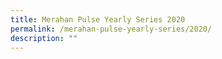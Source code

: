 ```yaml
---
title: Merahan Pulse Yearly Series 2020
permalink: /merahan-pulse-yearly-series/2020/
description: ""
---
```

